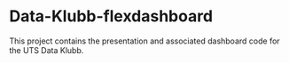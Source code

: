 # Data-Klubb-flexdashboard
This project contains the presentation and associated dashboard code for the UTS Data Klubb.
